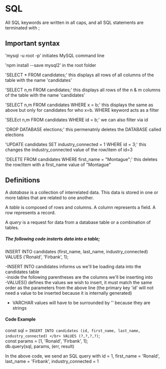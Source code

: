 # SQL

All SQL keywords are written in all caps, and all SQL statements are terminated with ;</br>

## Important syntax
'mysql -u root -p' initiates MySQL command line

'npm install --save mysql2' in the root folder</br>

'SELECT * FROM candidates;' this displays all rows of all columns of the table with the name 'candidates'</br>

'SELECT n,m FROM candidates;' this displays all rows of the n & m columns of the table with the name 'candidates'</br>

'SELECT n,m FROM candidates WHERE x = b;' this displays the same as above but only for candidates for who x=b. WHERE keyword acts as a filter

'SELEct n,m FROM candidates WHERE id = b;' we can also filter via id

'DROP DATABASE elections;' this permenatnly deletes the DATABASE called elections

'UPDATE candidates SET industry_connected = 1 WHERE id = 3;' this changes the industry_connected value of the row/item of id=3

'DELETE FROM candidates WHERE first_name = "Montague";' this deletes the row/item with a first_name value of "Montague"

## Definitions

A *database* is a collection of interrelated data. This data is stored in one or more tables that are related to one another.</br>

A *table* is composed of rows and columns. A column represents a field. A row represents a record.</br>

A *query* is a request for data from a database table or a combination of tables.</br>

##### The following code insterts data into a table;

INSERT INTO candidates (first_name, last_name, industry_connected)</br>
VALUES ('Ronald', 'Firbank', 1);

-INSERT INTO candidates informs us we'll be loading data into the candidates table</br>
-inside the following parentheses are the columns we'll be inserting into</br>
-VALUES() defines the values we wish to insert, it must match the same order as the parameters from the above line (the primary key 'id' will not need a value to be inserted because it is internally generated)</br>
- VARCHAR values will have to be surrounded by '' because they are strings

#### Code Example

const sql = `INSERT INTO candidates (id, first_name, last_name, industry_connected) </br>
              VALUES (?,?,?,?)`; </br>
const params = [1, 'Ronald', 'Firbank', 1];</br>
db.query(sql, params, (err, result)</br>

In the above code, we send an SQL query with id = 1, first_name = 'Ronald', last_name = 'Firbank', industry_connected = 1


